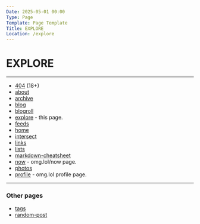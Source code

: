 ```yaml
---
Date: 2025-05-01 00:00
Type: Page
Template: Page Template
Title: EXPLORE
Location: /explore
---
```


# EXPLORE

---

- [404](/404) (18+)
- [about](/about)
- [archive](/archive)
- [blog](/blog)
- [blogroll](/blogroll)
- [explore](/explore) - this page.
- [feeds](/feeds)
- [home](/home)
- [intersect](/intersect)
- [links](/links)
- [lists](/lists)
- [markdown-cheatsheet](/markdown-cheatsheet)
- [now](/now) - omg.lol/now page.
- [photos](/photos)
- [profile](/profile) - omg.lol profile page.

---

### Other pages

- [tags](/tags)
- [random-post](/random-post)


